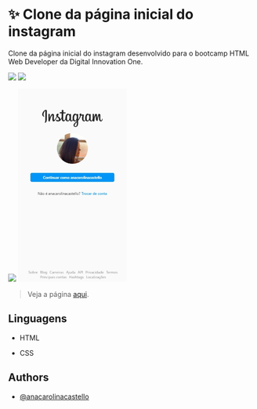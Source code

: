 # :sparkles: Clone da página inicial do instagram

Clone da página inicial do instagram desenvolvido para o bootcamp HTML Web Developer da Digital Innovation One.

![](https://img.shields.io/github/repo-size/anacarolinacastello/clone-inicial-instagram?style=for-the-badge)
![](https://img.shields.io/github/languages/count/anacarolinacastello/clone-inicial-instagram?style=for-the-badge)

![](images/ezgif.com-gif-maker.gif)
![](images/phone.png)
> Veja a página [aqui](https://anacarolinacastello.github.io/clone-inicial-instagram/index.html).
## Linguagens

- HTML

- CSS

## Authors

- [@anacarolinacastello](https://github.com/anacarolinacastello/)
